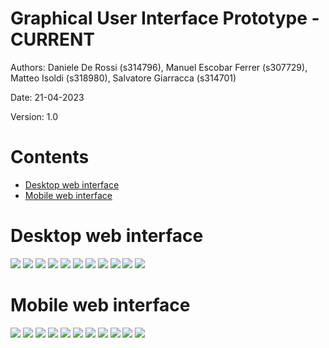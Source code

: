 # Graphical User Interface Prototype  - CURRENT

Authors: Daniele De Rossi (s314796), Manuel Escobar Ferrer (s307729), Matteo Isoldi (s318980), Salvatore Giarracca (s314701)

Date: 21-04-2023

Version: 1.0

# Contents

- [Desktop web interface](#desktop-web-interface)
- [Mobile web interface](#mobile-web-interface)

# Desktop web interface

![](V1-GUI_Desktop/Welcome%20Page.png)
![](V1-GUI_Desktop/Register%20page.png)
![](V1-GUI_Desktop/Log%20in%20page.png)
![](V1-GUI_Desktop/Home.png)
![](V1-GUI_Desktop/Profile%20information.png)
![](V1-GUI_Desktop/Contact%20list.png)
![](V1-GUI_Desktop/Add%20category.png)
![](V1-GUI_Desktop/List%20categories.png)
![](V1-GUI_Desktop/Add%20transaction.png)
![](V1-GUI_Desktop/List%20transactions.png)
![](V1-GUI_Desktop/List%20transactions%20-%20More%20details.png)

# Mobile web interface

![](V1-GUI_Mobile/Welcome%20Page.png)
![](V1-GUI_Mobile/Register%20page.png)
![](V1-GUI_Mobile/Log%20in%20page.png)
![](V1-GUI_Mobile/Home.png)
![](V1-GUI_Mobile/Profile%20information.png)
![](V1-GUI_Mobile/Contact%20list.png)
![](V1-GUI_Mobile/Add%20category.png)
![](V1-GUI_Mobile/List%20categories.png)
![](V1-GUI_Mobile/Add%20transaction.png)
![](V1-GUI_Mobile/List%20transactions.png)
![](V1-GUI_Mobile/List%20transactions%20-%20More%20details.png)